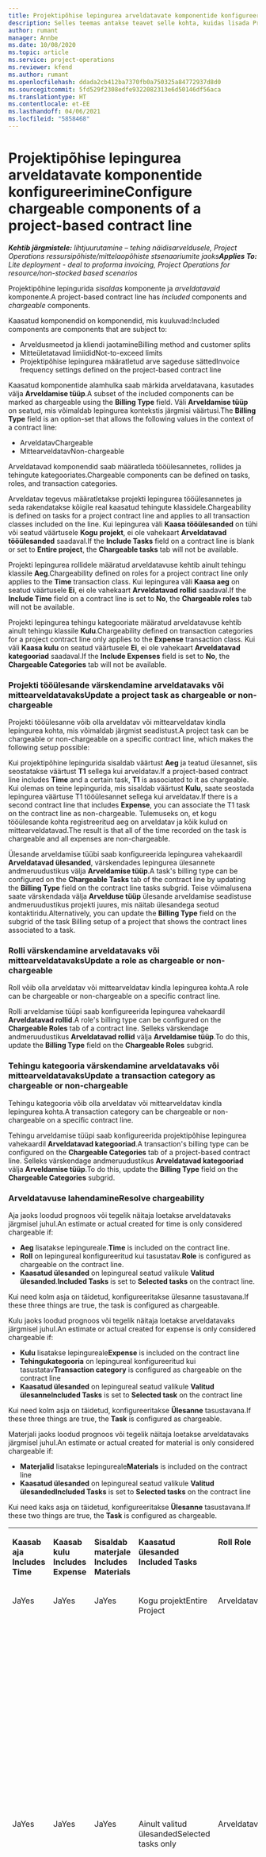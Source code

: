 ```yaml
---
title: Projektipõhise lepingurea arveldatavate komponentide konfigureerimine
description: Selles teemas antakse teavet selle kohta, kuidas lisada Project Operationsis lepinguridadele arveldatavaid komponente.
author: rumant
manager: Annbe
ms.date: 10/08/2020
ms.topic: article
ms.service: project-operations
ms.reviewer: kfend
ms.author: rumant
ms.openlocfilehash: ddada2cb412ba7370fb0a750325a84772937d8d0
ms.sourcegitcommit: 5fd529f2308edfe9322082313e6d50146df56aca
ms.translationtype: HT
ms.contentlocale: et-EE
ms.lasthandoff: 04/06/2021
ms.locfileid: "5858468"
---
```

# <a name="configure-chargeable-components-of-a-project-based-contract-line"></a><span data-ttu-id="efffc-103">Projektipõhise lepingurea arveldatavate komponentide konfigureerimine</span><span class="sxs-lookup"><span data-stu-id="efffc-103">Configure chargeable components of a project-based contract line</span></span>

<span data-ttu-id="efffc-104">_**Kehtib järgmistele:** lihtjuurutamine – tehing näidisarveldusele, Project Operations ressursipõhiste/mittelaopõhiste stsenaariumite jaoks_</span><span class="sxs-lookup"><span data-stu-id="efffc-104">_**Applies To:** Lite deployment - deal to proforma invoicing, Project Operations for resource/non-stocked based scenarios_</span></span>

<span data-ttu-id="efffc-105">Projektipõhine lepingurida *sisaldas* komponente ja *arveldatavaid* komponente.</span><span class="sxs-lookup"><span data-stu-id="efffc-105">A project-based contract line has *included* components and *chargeable* components.</span></span>

<span data-ttu-id="efffc-106">Kaasatud komponendid on komponendid, mis kuuluvad:</span><span class="sxs-lookup"><span data-stu-id="efffc-106">Included components are components that are subject to:</span></span>

  - <span data-ttu-id="efffc-107">Arveldusmeetod ja kliendi jaotamine</span><span class="sxs-lookup"><span data-stu-id="efffc-107">Billing method and customer splits</span></span>
  - <span data-ttu-id="efffc-108">Mitteületatavad limiidid</span><span class="sxs-lookup"><span data-stu-id="efffc-108">Not-to-exceed limits</span></span> 
  - <span data-ttu-id="efffc-109">Projektipõhise lepingurea määratletud arve sageduse sätted</span><span class="sxs-lookup"><span data-stu-id="efffc-109">Invoice frequency settings defined on the project-based contract line</span></span>

<span data-ttu-id="efffc-110">Kaasatud komponentide alamhulka saab märkida arveldatavana, kasutades välja **Arveldamise tüüp**.</span><span class="sxs-lookup"><span data-stu-id="efffc-110">A subset of the included components can be marked as chargeable using the **Billing Type** field.</span></span> <span data-ttu-id="efffc-111">Väli **Arveldamise tüüp** on seatud, mis võimaldab lepingurea kontekstis järgmisi väärtusi.</span><span class="sxs-lookup"><span data-stu-id="efffc-111">The **Billing Type** field is an option-set that allows the following values in the context of a contract line:</span></span>

  - <span data-ttu-id="efffc-112">Arveldatav</span><span class="sxs-lookup"><span data-stu-id="efffc-112">Chargeable</span></span>
  - <span data-ttu-id="efffc-113">Mittearveldatav</span><span class="sxs-lookup"><span data-stu-id="efffc-113">Non-chargeable</span></span>

<span data-ttu-id="efffc-114">Arveldatavad komponendid saab määratleda tööülesannetes, rollides ja tehingute kategooriates.</span><span class="sxs-lookup"><span data-stu-id="efffc-114">Chargeable components can be defined on tasks, roles, and transaction categories.</span></span>

<span data-ttu-id="efffc-115">Arveldatav tegevus määratletakse projekti lepingurea tööülesannetes ja seda rakendatakse kõigile real kaasatud tehingute klassidele.</span><span class="sxs-lookup"><span data-stu-id="efffc-115">Chargeability is defined on tasks for a project contract line and applies to all transaction classes included on the line.</span></span> <span data-ttu-id="efffc-116">Kui lepingurea väli **Kaasa tööülesanded** on tühi või seatud väärtusele **Kogu projekt**, ei ole vahekaart **Arveldatavad tööülesanded** saadaval.</span><span class="sxs-lookup"><span data-stu-id="efffc-116">If the **Include Tasks** field on a contract line is blank or set to **Entire project**, the **Chargeable tasks** tab will not be available.</span></span>

<span data-ttu-id="efffc-117">Projekti lepingurea rollidele määratud arveldatavuse kehtib ainult tehingu klassile **Aeg**.</span><span class="sxs-lookup"><span data-stu-id="efffc-117">Chargeability defined on roles for a project contract line only applies to the **Time** transaction class.</span></span> <span data-ttu-id="efffc-118">Kui lepingurea väli **Kaasa aeg** on seatud väärtusele **Ei**, ei ole vahekaart **Arveldatavad rollid** saadaval.</span><span class="sxs-lookup"><span data-stu-id="efffc-118">If the **Include Time** field on a contract line is set to **No**, the **Chargeable roles** tab will not be available.</span></span>

<span data-ttu-id="efffc-119">Projekti lepingurea tehingu kategooriate määratud arveldatavuse kehtib ainult tehingu klassile **Kulu**.</span><span class="sxs-lookup"><span data-stu-id="efffc-119">Chargeability defined on transaction categories for a project contract line only applies to the **Expense** transaction class.</span></span> <span data-ttu-id="efffc-120">Kui väli **Kaasa kulu** on seatud väärtusele **Ei**, ei ole vahekaart **Arveldatavad kategooriad** saadaval.</span><span class="sxs-lookup"><span data-stu-id="efffc-120">If the **Include Expenses** field is set to **No**, the **Chargeable Categories** tab will not be available.</span></span>

### <a name="update-a-project-task-as-chargeable-or-non-chargeable"></a><span data-ttu-id="efffc-121">Projekti tööülesande värskendamine arveldatavaks või mittearveldatavaks</span><span class="sxs-lookup"><span data-stu-id="efffc-121">Update a project task as chargeable or non-chargeable</span></span>

<span data-ttu-id="efffc-122">Projekti tööülesanne võib olla arveldatav või mittearveldatav kindla lepingurea kohta, mis võimaldab järgmist seadistust.</span><span class="sxs-lookup"><span data-stu-id="efffc-122">A project task can be chargeable or non-chargeable on a specific contract line, which makes the following setup possible:</span></span>

<span data-ttu-id="efffc-123">Kui projektipõhine lepingurida sisaldab väärtust **Aeg** ja teatud ülesannet, siis seostatakse väärtust **T1** sellega kui arveldatav.</span><span class="sxs-lookup"><span data-stu-id="efffc-123">If a project-based contract line includes **Time** and a certain task, **T1** is associated to it as chargeable.</span></span> <span data-ttu-id="efffc-124">Kui olemas on teine lepingurida, mis sisaldab väärtust **Kulu**, saate seostada lepingurea väärtuse T1 tööülesannet sellega kui arveldatav.</span><span class="sxs-lookup"><span data-stu-id="efffc-124">If there is a second contract line that includes **Expense**, you can associate the T1 task on the contract line as non-chargeable.</span></span> <span data-ttu-id="efffc-125">Tulemuseks on, et kogu tööülesande kohta registreeritud aeg on arveldatav ja kõik kulud on mittearveldatavad.</span><span class="sxs-lookup"><span data-stu-id="efffc-125">The result is that all of the time recorded on the task is chargeable and all expenses are non-chargeable.</span></span>

<span data-ttu-id="efffc-126">Ülesande arveldamise tüübi saab konfigureerida lepingurea vahekaardil **Arveldatavad ülesanded**, värskendades lepingurea ülesannete andmeruudustikus välja **Arveldamise tüüp**.</span><span class="sxs-lookup"><span data-stu-id="efffc-126">A task's billing type can be configured on the **Chargeable Tasks** tab of the contract line by updating the **Billing Type** field on the contract line tasks subgrid.</span></span> <span data-ttu-id="efffc-127">Teise võimalusena saate värskendada välja **Arvelduse tüüp** ülesande arveldamise seadistuse andmeruudustikus projekti juures, mis näitab ülesandega seotud kontaktiridu.</span><span class="sxs-lookup"><span data-stu-id="efffc-127">Alternatively, you can update the **Billing Type** field on the subgrid of the task Billing setup of a project that shows the contract lines associated to a task.</span></span>

### <a name="update-a-role-as-chargeable-or-non-chargeable"></a><span data-ttu-id="efffc-128">Rolli värskendamine arveldatavaks või mittearveldatavaks</span><span class="sxs-lookup"><span data-stu-id="efffc-128">Update a role as chargeable or non-chargeable</span></span>

<span data-ttu-id="efffc-129">Roll võib olla arveldatav või mittearveldatav kindla lepingurea kohta.</span><span class="sxs-lookup"><span data-stu-id="efffc-129">A role can be chargeable or non-chargeable on a specific contract line.</span></span>

<span data-ttu-id="efffc-130">Rolli arveldamise tüüpi saab konfigureerida lepingurea vahekaardil **Arveldatavad rollid**.</span><span class="sxs-lookup"><span data-stu-id="efffc-130">A role's billing type can be configured on the **Chargeable Roles** tab of a contract line.</span></span> <span data-ttu-id="efffc-131">Selleks värskendage andmeruudustikus **Arveldatavad rollid** välja **Arveldamise tüüp**.</span><span class="sxs-lookup"><span data-stu-id="efffc-131">To do this, update the **Billing Type** field on the **Chargeable Roles** subgrid.</span></span>

### <a name="update-a-transaction-category-as-chargeable-or-non-chargeable"></a><span data-ttu-id="efffc-132">Tehingu kategooria värskendamine arveldatavaks või mittearveldatavaks</span><span class="sxs-lookup"><span data-stu-id="efffc-132">Update a transaction category as chargeable or non-chargeable</span></span>

<span data-ttu-id="efffc-133">Tehingu kategooria võib olla arveldatav või mittearveldatav kindla lepingurea kohta.</span><span class="sxs-lookup"><span data-stu-id="efffc-133">A transaction category can be chargeable or non-chargeable on a specific contract line.</span></span>

<span data-ttu-id="efffc-134">Tehingu arveldamise tüüpi saab konfigureerida projektipõhise lepingurea vahekaardil **Arveldatavad kategooriad**.</span><span class="sxs-lookup"><span data-stu-id="efffc-134">A transaction's billing type can be configured on the **Chargeable Categories** tab of a project-based contract line.</span></span> <span data-ttu-id="efffc-135">Selleks värskendage andmeruudustikus **Arveldatavad kategooriad** välja **Arveldamise tüüp**.</span><span class="sxs-lookup"><span data-stu-id="efffc-135">To do this, update the **Billing Type** field on the **Chargeable Categories** subgrid.</span></span>

### <a name="resolve-chargeability"></a><span data-ttu-id="efffc-136">Arveldatavuse lahendamine</span><span class="sxs-lookup"><span data-stu-id="efffc-136">Resolve chargeability</span></span>

<span data-ttu-id="efffc-137">Aja jaoks loodud prognoos või tegelik näitaja loetakse arveldatavaks järgmisel juhul.</span><span class="sxs-lookup"><span data-stu-id="efffc-137">An estimate or actual created for time is only considered chargeable if:</span></span>

   - <span data-ttu-id="efffc-138">**Aeg** lisatakse lepingureale.</span><span class="sxs-lookup"><span data-stu-id="efffc-138">**Time** is included on the contract line.</span></span>
   - <span data-ttu-id="efffc-139">**Roll** on lepingureal konfigureeritud kui tasustatav.</span><span class="sxs-lookup"><span data-stu-id="efffc-139">**Role** is configured as chargeable on the contract line.</span></span>
   - <span data-ttu-id="efffc-140">**Kaasatud ülesanded** on lepingureal seatud valikule **Valitud ülesanded**.</span><span class="sxs-lookup"><span data-stu-id="efffc-140">**Included Tasks** is set to **Selected tasks** on the contract line.</span></span>
 
 <span data-ttu-id="efffc-141">Kui need kolm asja on täidetud, konfigureeritakse ülesanne tasustavana.</span><span class="sxs-lookup"><span data-stu-id="efffc-141">If these three things are true, the task is configured as chargeable.</span></span> 

<span data-ttu-id="efffc-142">Kulu jaoks loodud prognoos või tegelik näitaja loetakse arveldatavaks järgmisel juhul.</span><span class="sxs-lookup"><span data-stu-id="efffc-142">An estimate or actual created for expense is only considered chargeable if:</span></span>

   - <span data-ttu-id="efffc-143">**Kulu** lisatakse lepingureale</span><span class="sxs-lookup"><span data-stu-id="efffc-143">**Expense** is included on the contract line</span></span>
   - <span data-ttu-id="efffc-144">**Tehingukategooria** on lepingureal konfigureeritud kui tasustatav</span><span class="sxs-lookup"><span data-stu-id="efffc-144">**Transaction category** is configured as chargeable on the contract line</span></span>
   - <span data-ttu-id="efffc-145">**Kaasatud ülesanded** on lepingureal seatud valikule **Valitud ülesanne**</span><span class="sxs-lookup"><span data-stu-id="efffc-145">**Included Tasks** is set to **Selected task** on the contract line</span></span>
  
 <span data-ttu-id="efffc-146">Kui need kolm asja on täidetud, konfigureeritakse **Ülesanne** tasustavana.</span><span class="sxs-lookup"><span data-stu-id="efffc-146">If these three things are true, the **Task** is configured as chargeable.</span></span> 

<span data-ttu-id="efffc-147">Materjali jaoks loodud prognoos või tegelik näitaja loetakse arveldatavaks järgmisel juhul.</span><span class="sxs-lookup"><span data-stu-id="efffc-147">An estimate or actual created for material is only considered chargeable if:</span></span>

   - <span data-ttu-id="efffc-148">**Materjalid** lisatakse lepingureale</span><span class="sxs-lookup"><span data-stu-id="efffc-148">**Materials** is included on the contract line</span></span>
   - <span data-ttu-id="efffc-149">**Kaasatud ülesanded** on lepingureal seatud valikule **Valitud ülesanded**</span><span class="sxs-lookup"><span data-stu-id="efffc-149">**Included Tasks** is set to **Selected tasks** on the contract line</span></span>

<span data-ttu-id="efffc-150">Kui need kaks asja on täidetud, konfigureeritakse **Ülesanne** tasustavana.</span><span class="sxs-lookup"><span data-stu-id="efffc-150">If these two things are true, the **Task** is configured as chargeable.</span></span> 

<table border="0" cellspacing="0" cellpadding="0">
    <tbody>
        <tr>
            <td width="70" valign="top">
                <p><span data-ttu-id="efffc-151">
                    <strong>Kaasab aja</strong>
                </span><span class="sxs-lookup"><span data-stu-id="efffc-151">
                    <strong>Includes Time</strong>
                </span></span></p>
            </td>
            <td width="78" valign="top">
                <p><span data-ttu-id="efffc-152">
                    <strong>Kaasab kulu</strong>
                    <strong></strong>
                </span><span class="sxs-lookup"><span data-stu-id="efffc-152">
                    <strong>Includes Expense</strong>
                    <strong></strong>
                </span></span></p>
            </td>
            <td width="63" valign="top">
                <p><span data-ttu-id="efffc-153">
                    <strong>Sisaldab materjale</strong>
                    <strong></strong>
                </span><span class="sxs-lookup"><span data-stu-id="efffc-153">
                    <strong>Includes Materials</strong>
                    <strong></strong>
                </span></span></p>
            </td>
            <td width="75" valign="top">
                <p><span data-ttu-id="efffc-154">
                    <strong>Kaasatud ülesanded</strong>
                    <strong></strong>
                </span><span class="sxs-lookup"><span data-stu-id="efffc-154">
                    <strong>Included Tasks</strong>
                    <strong></strong>
                </span></span></p>
            </td>
            <td width="65" valign="top">
                <p><span data-ttu-id="efffc-155">
                    <strong>Roll</strong>
                    <strong></strong>
                </span><span class="sxs-lookup"><span data-stu-id="efffc-155">
                    <strong>Role</strong>
                    <strong></strong>
                </span></span></p>
            </td>
            <td width="70" valign="top">
                <p><span data-ttu-id="efffc-156">
                    <strong>Kategooria</strong>
                    <strong></strong>
                </span><span class="sxs-lookup"><span data-stu-id="efffc-156">
                    <strong>Category</strong>
                    <strong></strong>
                </span></span></p>
            </td>
            <td width="65" valign="top">
                <p><span data-ttu-id="efffc-157">
                    <strong>Toiming</strong>
                    <strong></strong>
                </span><span class="sxs-lookup"><span data-stu-id="efffc-157">
                    <strong>Task</strong>
                    <strong></strong>
                </span></span></p>
            </td>
            <td width="350" valign="top">
                <p><span data-ttu-id="efffc-158">
                    <strong>Tasustatavuse mõju</strong>
                </span><span class="sxs-lookup"><span data-stu-id="efffc-158">
                    <strong>Chargeability impact</strong>
                </span></span></p>
            </td>
        </tr>
        <tr>
            <td width="70" valign="top">
                <p>
<span data-ttu-id="efffc-159">Ja</span><span class="sxs-lookup"><span data-stu-id="efffc-159">Yes</span></span> </p>
            </td>
            <td width="78" valign="top">
                <p>
<span data-ttu-id="efffc-160">Ja</span><span class="sxs-lookup"><span data-stu-id="efffc-160">Yes</span></span> </p>
            </td>
            <td width="63" valign="top">
                <p>
<span data-ttu-id="efffc-161">Ja</span><span class="sxs-lookup"><span data-stu-id="efffc-161">Yes</span></span> </p>
            </td>
            <td width="75" valign="top">
                <p>
<span data-ttu-id="efffc-162">Kogu projekt</span><span class="sxs-lookup"><span data-stu-id="efffc-162">Entire Project</span></span> </p>
            </td>
            <td width="65" valign="top">
                <p>
<span data-ttu-id="efffc-163">Arveldatav</span><span class="sxs-lookup"><span data-stu-id="efffc-163">Chargeable</span></span> </p>
            </td>
            <td width="70" valign="top">
                <p>
<span data-ttu-id="efffc-164">Arveldatav</span><span class="sxs-lookup"><span data-stu-id="efffc-164">Chargeable</span></span> </p>
            </td>
            <td width="65" valign="top">
                <p>
<span data-ttu-id="efffc-165">Ei saa seadistada</span><span class="sxs-lookup"><span data-stu-id="efffc-165">Can't be set</span></span> </p>
            </td>
            <td width="350" valign="top">
                <p>
<span data-ttu-id="efffc-166">Tegeliku aja arveldamine: <strong>arveldatav</strong>
                </span><span class="sxs-lookup"><span data-stu-id="efffc-166">Billing on a time actual: <strong>Chargeable</strong>
                </span></span></p>
                <p>
<span data-ttu-id="efffc-167">Tegeliku kulu arveldamise tüüp: <strong>arveldatav</strong>
                </span><span class="sxs-lookup"><span data-stu-id="efffc-167">Billing type on expense actual: <strong>Chargeable</strong>
                </span></span></p>
                <p>
<span data-ttu-id="efffc-168">Tegeliku materjali arveldamise tüüp: <strong>arveldatav</strong>
                </span><span class="sxs-lookup"><span data-stu-id="efffc-168">Billing type on material actual: <strong>Chargeable</strong>
                </span></span></p>
            </td>
        </tr>
        <tr>
            <td width="70" valign="top">
                <p>
<span data-ttu-id="efffc-169">Ja</span><span class="sxs-lookup"><span data-stu-id="efffc-169">Yes</span></span> </p>
            </td>
            <td width="78" valign="top">
                <p>
<span data-ttu-id="efffc-170">Ja</span><span class="sxs-lookup"><span data-stu-id="efffc-170">Yes</span></span> </p>
            </td>
            <td width="63" valign="top">
                <p>
<span data-ttu-id="efffc-171">Ja</span><span class="sxs-lookup"><span data-stu-id="efffc-171">Yes</span></span> </p>
            </td>
            <td width="75" valign="top">
                <p>
<span data-ttu-id="efffc-172">Ainult valitud ülesanded</span><span class="sxs-lookup"><span data-stu-id="efffc-172">Selected tasks only</span></span> </p>
            </td>
            <td width="65" valign="top">
                <p>
<span data-ttu-id="efffc-173">Arveldatav</span><span class="sxs-lookup"><span data-stu-id="efffc-173">Chargeable</span></span> </p>
            </td>
            <td width="70" valign="top">
                <p>
<span data-ttu-id="efffc-174">Arveldatav</span><span class="sxs-lookup"><span data-stu-id="efffc-174">Chargeable</span></span> </p>
            </td>
            <td width="65" valign="top">
                <p>
<span data-ttu-id="efffc-175">Arveldatav</span><span class="sxs-lookup"><span data-stu-id="efffc-175">Chargeable</span></span> </p>
            </td>
            <td width="350" valign="top">
                <p>
<span data-ttu-id="efffc-176">Tegeliku aja arveldamine: <strong>arveldatav</strong>
                </span><span class="sxs-lookup"><span data-stu-id="efffc-176">Billing on a time actual: <strong>Chargeable</strong>
                </span></span></p>
                <p>
<span data-ttu-id="efffc-177">Tegeliku kulu arveldamise tüüp: <strong>arveldatav</strong>
                </span><span class="sxs-lookup"><span data-stu-id="efffc-177">Billing type on expense actual: <strong>Chargeable</strong>
                </span></span></p>
                <p>
<span data-ttu-id="efffc-178">Tegeliku materjali arveldamise tüüp: <strong>arveldatav</strong>
                </span><span class="sxs-lookup"><span data-stu-id="efffc-178">Billing type on material actual: <strong>Chargeable</strong>
                </span></span></p>
            </td>
        </tr>
        <tr>
            <td width="70" valign="top">
                <p>
<span data-ttu-id="efffc-179">Ja</span><span class="sxs-lookup"><span data-stu-id="efffc-179">Yes</span></span> </p>
            </td>
            <td width="78" valign="top">
                <p>
<span data-ttu-id="efffc-180">Ja</span><span class="sxs-lookup"><span data-stu-id="efffc-180">Yes</span></span> </p>
            </td>
            <td width="63" valign="top">
                <p>
<span data-ttu-id="efffc-181">Ja</span><span class="sxs-lookup"><span data-stu-id="efffc-181">Yes</span></span> </p>
            </td>
            <td width="75" valign="top">
                <p>
<span data-ttu-id="efffc-182">Ainult valitud ülesanded</span><span class="sxs-lookup"><span data-stu-id="efffc-182">Selected tasks only</span></span> </p>
            </td>
            <td width="65" valign="top">
                <p><span data-ttu-id="efffc-183">
                    <strong>Mittearveldatav</strong>
                </span><span class="sxs-lookup"><span data-stu-id="efffc-183">
                    <strong>Non - Chargeable</strong>
                </span></span></p>
            </td>
            <td width="70" valign="top">
                <p>
<span data-ttu-id="efffc-184">Arveldatav</span><span class="sxs-lookup"><span data-stu-id="efffc-184">Chargeable</span></span> </p>
            </td>
            <td width="65" valign="top">
                <p>
<span data-ttu-id="efffc-185">Arveldatav</span><span class="sxs-lookup"><span data-stu-id="efffc-185">Chargeable</span></span> </p>
            </td>
            <td width="350" valign="top">
                <p>
<span data-ttu-id="efffc-186">Tegeliku aja arveldamine: <strong>mittearveldatav</strong>
                </span><span class="sxs-lookup"><span data-stu-id="efffc-186">Billing on a time actual: <strong>Non-Chargeable</strong>
                </span></span></p>
                <p>
<span data-ttu-id="efffc-187">Tegeliku kulu arveldamise tüüp: Arveldatav</span><span class="sxs-lookup"><span data-stu-id="efffc-187">Billing type on expense actual: Chargeable</span></span> </p>
                <p>
<span data-ttu-id="efffc-188">Tegeliku materjali arveldamise tüüp: arveldatav</span><span class="sxs-lookup"><span data-stu-id="efffc-188">Billing type on material actual: Chargeable</span></span> </p>
            </td>
        </tr>
        <tr>
            <td width="70" valign="top">
                <p>
<span data-ttu-id="efffc-189">Ja</span><span class="sxs-lookup"><span data-stu-id="efffc-189">Yes</span></span> </p>
            </td>
            <td width="78" valign="top">
                <p>
<span data-ttu-id="efffc-190">Ja</span><span class="sxs-lookup"><span data-stu-id="efffc-190">Yes</span></span> </p>
            </td>
            <td width="63" valign="top">
                <p>
<span data-ttu-id="efffc-191">Ja</span><span class="sxs-lookup"><span data-stu-id="efffc-191">Yes</span></span> </p>
            </td>
            <td width="75" valign="top">
                <p>
<span data-ttu-id="efffc-192">Ainult valitud ülesanded</span><span class="sxs-lookup"><span data-stu-id="efffc-192">Selected tasks only</span></span> </p>
            </td>
            <td width="65" valign="top">
                <p>
<span data-ttu-id="efffc-193">Arveldatav</span><span class="sxs-lookup"><span data-stu-id="efffc-193">Chargeable</span></span> </p>
            </td>
            <td width="70" valign="top">
                <p>
<span data-ttu-id="efffc-194">Arveldatav</span><span class="sxs-lookup"><span data-stu-id="efffc-194">Chargeable</span></span> </p>
            </td>
            <td width="65" valign="top">
                <p><span data-ttu-id="efffc-195">
                    <strong>Mittearveldatav</strong>
                </span><span class="sxs-lookup"><span data-stu-id="efffc-195">
                    <strong>Non-Chargeable</strong>
                </span></span></p>
            </td>
            <td width="350" valign="top">
                <p>
<span data-ttu-id="efffc-196">Tegeliku aja arveldamine: <strong>mittearveldatav</strong>
                </span><span class="sxs-lookup"><span data-stu-id="efffc-196">Billing on a time actual: <strong>Non-Chargeable</strong>
                </span></span></p>
                <p>
<span data-ttu-id="efffc-197">Tegeliku kulu arveldamise tüüp: <strong>mittearveldatav</strong>
                </span><span class="sxs-lookup"><span data-stu-id="efffc-197">Billing type on expense actual: <strong>Non-Chargeable</strong>
                </span></span></p>
                <p>
<span data-ttu-id="efffc-198">Tegeliku materjali arveldamise tüüp: <strong>mittearveldatav</strong>
                </span><span class="sxs-lookup"><span data-stu-id="efffc-198">Billing type on material actual: <strong>Non-Chargeable</strong>
                </span></span></p>
            </td>
        </tr>
        <tr>
            <td width="70" valign="top">
                <p>
<span data-ttu-id="efffc-199">Ja</span><span class="sxs-lookup"><span data-stu-id="efffc-199">Yes</span></span> </p>
            </td>
            <td width="78" valign="top">
                <p>
<span data-ttu-id="efffc-200">Ja</span><span class="sxs-lookup"><span data-stu-id="efffc-200">Yes</span></span> </p>
            </td>
            <td width="63" valign="top">
                <p>
<span data-ttu-id="efffc-201">Ja</span><span class="sxs-lookup"><span data-stu-id="efffc-201">Yes</span></span> </p>
            </td>
            <td width="75" valign="top">
                <p>
<span data-ttu-id="efffc-202">Ainult valitud ülesanded</span><span class="sxs-lookup"><span data-stu-id="efffc-202">Selected tasks only</span></span> </p>
            </td>
            <td width="65" valign="top">
                <p><span data-ttu-id="efffc-203">
                    <strong>Mittearveldatav</strong>
                </span><span class="sxs-lookup"><span data-stu-id="efffc-203">
                    <strong>Non-Chargeable</strong>
                </span></span></p>
            </td>
            <td width="70" valign="top">
                <p>
<span data-ttu-id="efffc-204">Arveldatav</span><span class="sxs-lookup"><span data-stu-id="efffc-204">Chargeable</span></span> </p>
            </td>
            <td width="65" valign="top">
                <p><span data-ttu-id="efffc-205">
                    <strong>Mittearveldatav</strong>
                </span><span class="sxs-lookup"><span data-stu-id="efffc-205">
                    <strong>Non- Chargeable</strong>
                </span></span></p>
            </td>
            <td width="350" valign="top">
                <p>
<span data-ttu-id="efffc-206">Tegeliku aja arveldamine: <strong>mittearveldatav</strong>
                </span><span class="sxs-lookup"><span data-stu-id="efffc-206">Billing on a time actual: <strong>Non-Chargeable</strong>
                </span></span></p>
                <p>
<span data-ttu-id="efffc-207">Tegeliku kulu arveldamise tüüp: <strong>mittearveldatav</strong>
                </span><span class="sxs-lookup"><span data-stu-id="efffc-207">Billing type on expense actual: <strong>Non-Chargeable</strong>
                </span></span></p>
                <p>
<span data-ttu-id="efffc-208">Tegeliku materjali arveldamise tüüp: <strong>mittearveldatav</strong>
                </span><span class="sxs-lookup"><span data-stu-id="efffc-208">Billing type on material actual: <strong> Non-Chargeable</strong>
                </span></span></p>
            </td>
        </tr>
        <tr>
            <td width="70" valign="top">
                <p>
<span data-ttu-id="efffc-209">Ja</span><span class="sxs-lookup"><span data-stu-id="efffc-209">Yes</span></span> </p>
            </td>
            <td width="78" valign="top">
                <p>
<span data-ttu-id="efffc-210">Ja</span><span class="sxs-lookup"><span data-stu-id="efffc-210">Yes</span></span> </p>
            </td>
            <td width="63" valign="top">
                <p>
<span data-ttu-id="efffc-211">Ja</span><span class="sxs-lookup"><span data-stu-id="efffc-211">Yes</span></span> </p>
            </td>
            <td width="75" valign="top">
                <p>
<span data-ttu-id="efffc-212">Ainult valitud ülesanded</span><span class="sxs-lookup"><span data-stu-id="efffc-212">Selected tasks only</span></span> </p>
            </td>
            <td width="65" valign="top">
                <p><span data-ttu-id="efffc-213">
                    <strong>Mittearveldatav</strong>
                </span><span class="sxs-lookup"><span data-stu-id="efffc-213">
                    <strong>Non-Chargeable</strong>
                </span></span></p>
            </td>
            <td width="70" valign="top">
                <p><span data-ttu-id="efffc-214">
                    <strong>Mittearveldatav</strong>
                </span><span class="sxs-lookup"><span data-stu-id="efffc-214">
                    <strong>Non-Chargeable</strong>
                </span></span></p>
            </td>
            <td width="65" valign="top">
                <p>
<span data-ttu-id="efffc-215">Arveldatav</span><span class="sxs-lookup"><span data-stu-id="efffc-215">Chargeable</span></span> </p>
            </td>
            <td width="350" valign="top">
                <p>
<span data-ttu-id="efffc-216">Tegeliku aja arveldamine: <strong>mittearveldatav</strong>
                </span><span class="sxs-lookup"><span data-stu-id="efffc-216">Billing on a time actual: <strong>Non-Chargeable</strong>
                </span></span></p>
                <p>
<span data-ttu-id="efffc-217">Tegeliku kulu arveldamise tüüp: <strong>mittearveldatav</strong>
                </span><span class="sxs-lookup"><span data-stu-id="efffc-217">Billing type on expense actual: <strong> Non-Chargeable</strong>
                </span></span></p>
                <p>
<span data-ttu-id="efffc-218">Tegeliku materjali arveldamise tüüp: arveldatav</span><span class="sxs-lookup"><span data-stu-id="efffc-218">Billing type on material actual: Chargeable</span></span> </p>
            </td>
        </tr>
        <tr>
            <td width="70" valign="top">
                <p><span data-ttu-id="efffc-219">
                    <strong>No</strong>
                </span><span class="sxs-lookup"><span data-stu-id="efffc-219">
                    <strong>No</strong>
                </span></span></p>
            </td>
            <td width="78" valign="top">
                <p>
<span data-ttu-id="efffc-220">Ja</span><span class="sxs-lookup"><span data-stu-id="efffc-220">Yes</span></span> </p>
            </td>
            <td width="63" valign="top">
                <p>
<span data-ttu-id="efffc-221">Ja</span><span class="sxs-lookup"><span data-stu-id="efffc-221">Yes</span></span> </p>
            </td>
            <td width="75" valign="top">
                <p>
<span data-ttu-id="efffc-222">Kogu projekt</span><span class="sxs-lookup"><span data-stu-id="efffc-222">Entire Project</span></span> </p>
            </td>
            <td width="65" valign="top">
                <p>
<span data-ttu-id="efffc-223">Ei saa seadistada</span><span class="sxs-lookup"><span data-stu-id="efffc-223">Can't be set</span></span> </p>
            </td>
            <td width="70" valign="top">
                <p><span data-ttu-id="efffc-224">
                    <strong>Arveldatav</strong>
                </span><span class="sxs-lookup"><span data-stu-id="efffc-224">
                    <strong>Chargeable</strong>
                </span></span></p>
            </td>
            <td width="65" valign="top">
                <p>
<span data-ttu-id="efffc-225">Ei saa seadistada</span><span class="sxs-lookup"><span data-stu-id="efffc-225">Can't be set</span></span> </p>
            </td>
            <td width="350" valign="top">
                <p>
<span data-ttu-id="efffc-226">Tegeliku aja arveldamine: <strong>pole saadaval</strong>
                </span><span class="sxs-lookup"><span data-stu-id="efffc-226">Billing on a time actual: <strong>Not available</strong>
                </span></span></p>
                <p>
<span data-ttu-id="efffc-227">Tegeliku kulu arveldamise tüüp: Arveldatav</span><span class="sxs-lookup"><span data-stu-id="efffc-227">Billing type on expense actual: Chargeable</span></span> </p>
                <p>
<span data-ttu-id="efffc-228">Tegeliku materjali arveldamise tüüp: arveldatav</span><span class="sxs-lookup"><span data-stu-id="efffc-228">Billing type on material actual: Chargeable</span></span> </p>
            </td>
        </tr>
        <tr>
            <td width="70" valign="top">
                <p><span data-ttu-id="efffc-229">
                    <strong>No</strong>
                </span><span class="sxs-lookup"><span data-stu-id="efffc-229">
                    <strong>No</strong>
                </span></span></p>
            </td>
            <td width="78" valign="top">
                <p>
<span data-ttu-id="efffc-230">Ja</span><span class="sxs-lookup"><span data-stu-id="efffc-230">Yes</span></span> </p>
            </td>
            <td width="63" valign="top">
                <p>
<span data-ttu-id="efffc-231">Ja</span><span class="sxs-lookup"><span data-stu-id="efffc-231">Yes</span></span> </p>
            </td>
            <td width="75" valign="top">
                <p>
<span data-ttu-id="efffc-232">Kogu projekt</span><span class="sxs-lookup"><span data-stu-id="efffc-232">Entire Project</span></span> </p>
            </td>
            <td width="65" valign="top">
                <p>
<span data-ttu-id="efffc-233">Ei saa seadistada</span><span class="sxs-lookup"><span data-stu-id="efffc-233">Can't be set</span></span> </p>
            </td>
            <td width="70" valign="top">
                <p><span data-ttu-id="efffc-234">
                    <strong>Mittearveldatav</strong>
                </span><span class="sxs-lookup"><span data-stu-id="efffc-234">
                    <strong>Non-Chargeable</strong>
                </span></span></p>
            </td>
            <td width="65" valign="top">
                <p>
<span data-ttu-id="efffc-235">Ei saa seadistada</span><span class="sxs-lookup"><span data-stu-id="efffc-235">Can't be set</span></span> </p>
            </td>
            <td width="350" valign="top">
                <p>
<span data-ttu-id="efffc-236">Tegeliku aja arveldamine: <strong>pole saadaval</strong>
                </span><span class="sxs-lookup"><span data-stu-id="efffc-236">Billing on a time actual: <strong>Not available</strong>
                </span></span></p>
                <p>
<span data-ttu-id="efffc-237">Tegeliku kulu arveldamise tüüp: <strong>mittearveldatav</strong>
                </span><span class="sxs-lookup"><span data-stu-id="efffc-237">Billing type on expense actual: <strong> Non-chargeable</strong>
                </span></span></p>
                <p>
<span data-ttu-id="efffc-238">Tegeliku materjali arveldamise tüüp: arveldatav</span><span class="sxs-lookup"><span data-stu-id="efffc-238">Billing type on material actual: Chargeable</span></span> </p>
            </td>
        </tr>
        <tr>
            <td width="70" valign="top">
                <p>
<span data-ttu-id="efffc-239">Ja</span><span class="sxs-lookup"><span data-stu-id="efffc-239">Yes</span></span> </p>
            </td>
            <td width="78" valign="top">
                <p><span data-ttu-id="efffc-240">
                    <strong>No</strong>
                </span><span class="sxs-lookup"><span data-stu-id="efffc-240">
                    <strong>No</strong>
                </span></span></p>
            </td>
            <td width="63" valign="top">
                <p>
<span data-ttu-id="efffc-241">Ja</span><span class="sxs-lookup"><span data-stu-id="efffc-241">Yes</span></span> </p>
            </td>
            <td width="75" valign="top">
                <p>
<span data-ttu-id="efffc-242">Kogu projekt</span><span class="sxs-lookup"><span data-stu-id="efffc-242">Entire Project</span></span> </p>
            </td>
            <td width="65" valign="top">
                <p>
<span data-ttu-id="efffc-243">Arveldatav</span><span class="sxs-lookup"><span data-stu-id="efffc-243">Chargeable</span></span> </p>
            </td>
            <td width="70" valign="top">
                <p>
<span data-ttu-id="efffc-244">Ei saa seadistada</span><span class="sxs-lookup"><span data-stu-id="efffc-244">Can't be set</span></span> </p>
            </td>
            <td width="65" valign="top">
                <p>
<span data-ttu-id="efffc-245">Ei saa seadistada</span><span class="sxs-lookup"><span data-stu-id="efffc-245">Can't be set</span></span> </p>
            </td>
            <td width="350" valign="top">
                <p>
<span data-ttu-id="efffc-246">Tegeliku aja arveldamine: Arveldatav</span><span class="sxs-lookup"><span data-stu-id="efffc-246">Billing on a time actual: Chargeable</span></span> </p>
                <p>
<span data-ttu-id="efffc-247">Tegeliku kulu arveldamise tüüp: <strong>pole saadaval</strong>
                </span><span class="sxs-lookup"><span data-stu-id="efffc-247">Billing type on expense actual:<strong> Not available</strong>
                </span></span></p>
                <p>
<span data-ttu-id="efffc-248">Tegeliku materjali arveldamise tüüp: arveldatav</span><span class="sxs-lookup"><span data-stu-id="efffc-248">Billing type on material actual: Chargeable</span></span> </p>
            </td>
        </tr>
        <tr>
            <td width="70" valign="top">
                <p>
<span data-ttu-id="efffc-249">Ja</span><span class="sxs-lookup"><span data-stu-id="efffc-249">Yes</span></span> </p>
            </td>
            <td width="78" valign="top">
                <p><span data-ttu-id="efffc-250">
                    <strong>No</strong>
                </span><span class="sxs-lookup"><span data-stu-id="efffc-250">
                    <strong>No</strong>
                </span></span></p>
            </td>
            <td width="63" valign="top">
                <p>
<span data-ttu-id="efffc-251">Ja</span><span class="sxs-lookup"><span data-stu-id="efffc-251">Yes</span></span> </p>
            </td>
            <td width="75" valign="top">
                <p>
<span data-ttu-id="efffc-252">Kogu projekt</span><span class="sxs-lookup"><span data-stu-id="efffc-252">Entire Project</span></span> </p>
            </td>
            <td width="65" valign="top">
                <p><span data-ttu-id="efffc-253">
                    <strong>Mittearveldatav</strong>
                </span><span class="sxs-lookup"><span data-stu-id="efffc-253">
                    <strong>Non-Chargeable</strong>
                </span></span></p>
            </td>
            <td width="70" valign="top">
                <p>
<span data-ttu-id="efffc-254">Ei saa seadistada</span><span class="sxs-lookup"><span data-stu-id="efffc-254">Can't be set</span></span> </p>
            </td>
            <td width="65" valign="top">
                <p>
<span data-ttu-id="efffc-255">Ei saa seadistada</span><span class="sxs-lookup"><span data-stu-id="efffc-255">Can't be set</span></span> </p>
            </td>
            <td width="350" valign="top">
                <p>
<span data-ttu-id="efffc-256">Tegeliku aja arveldamine: <strong>mittearveldatav</strong>
                </span><span class="sxs-lookup"><span data-stu-id="efffc-256">Billing on a time actual: <strong>Non-chargeable </strong>
                </span></span></p>
                <p>
<span data-ttu-id="efffc-257">Tegeliku kulu arveldamise tüüp: <strong>pole saadaval</strong>
                </span><span class="sxs-lookup"><span data-stu-id="efffc-257">Billing type on expense actual:<strong> Not available</strong>
                </span></span></p>
                <p>
<span data-ttu-id="efffc-258">Tegeliku materjali arveldamise tüüp: arveldatav</span><span class="sxs-lookup"><span data-stu-id="efffc-258">Billing type on material actual: Chargeable</span></span> </p>
            </td>
        </tr>
        <tr>
            <td width="70" valign="top">
                <p>
<span data-ttu-id="efffc-259">Ja</span><span class="sxs-lookup"><span data-stu-id="efffc-259">Yes</span></span> </p>
            </td>
            <td width="78" valign="top">
                <p>
<span data-ttu-id="efffc-260">Ja</span><span class="sxs-lookup"><span data-stu-id="efffc-260">Yes</span></span> </p>
            </td>
            <td width="63" valign="top">
                <p><span data-ttu-id="efffc-261">
                    <strong>No</strong>
                </span><span class="sxs-lookup"><span data-stu-id="efffc-261">
                    <strong>No</strong>
                </span></span></p>
            </td>
            <td width="75" valign="top">
                <p>
<span data-ttu-id="efffc-262">Kogu projekt</span><span class="sxs-lookup"><span data-stu-id="efffc-262">Entire Project</span></span> </p>
            </td>
            <td width="65" valign="top">
                <p>
<span data-ttu-id="efffc-263">Arveldatav</span><span class="sxs-lookup"><span data-stu-id="efffc-263">Chargeable</span></span> </p>
            </td>
            <td width="70" valign="top">
                <p>
<span data-ttu-id="efffc-264">Arveldatav</span><span class="sxs-lookup"><span data-stu-id="efffc-264">Chargeable</span></span> </p>
            </td>
            <td width="65" valign="top">
                <p>
<span data-ttu-id="efffc-265">Ei saa seadistada</span><span class="sxs-lookup"><span data-stu-id="efffc-265">Can't be set</span></span> </p>
            </td>
            <td width="350" valign="top">
                <p>
<span data-ttu-id="efffc-266">Tegeliku aja arveldamine: Arveldatav</span><span class="sxs-lookup"><span data-stu-id="efffc-266">Billing on a time actual: Chargeable</span></span> </p>
                <p>
<span data-ttu-id="efffc-267">Tegeliku kulu arveldamise tüüp: Arveldatav</span><span class="sxs-lookup"><span data-stu-id="efffc-267">Billing type on expense actual: Chargeable</span></span> </p>
                <p>
<span data-ttu-id="efffc-268">Tegeliku materjali arveldamise tüüp: <strong>pole saadaval</strong>
                </span><span class="sxs-lookup"><span data-stu-id="efffc-268">Billing type on material actual: <strong> Not available</strong>
                </span></span></p>
            </td>
        </tr>
        <tr>
            <td width="70" valign="top">
                <p>
<span data-ttu-id="efffc-269">Ja</span><span class="sxs-lookup"><span data-stu-id="efffc-269">Yes</span></span> </p>
            </td>
            <td width="78" valign="top">
                <p>
<span data-ttu-id="efffc-270">Ja</span><span class="sxs-lookup"><span data-stu-id="efffc-270">Yes</span></span> </p>
            </td>
            <td width="63" valign="top">
                <p><span data-ttu-id="efffc-271">
                    <strong>No</strong>
                </span><span class="sxs-lookup"><span data-stu-id="efffc-271">
                    <strong>No</strong>
                </span></span></p>
            </td>
            <td width="75" valign="top">
                <p>
<span data-ttu-id="efffc-272">Kogu projekt</span><span class="sxs-lookup"><span data-stu-id="efffc-272">Entire Project</span></span> </p>
            </td>
            <td width="65" valign="top">
                <p><span data-ttu-id="efffc-273">
                    <strong>Mittearveldatav</strong>
                </span><span class="sxs-lookup"><span data-stu-id="efffc-273">
                    <strong>Non-Chargeable</strong>
                </span></span></p>
            </td>
            <td width="70" valign="top">
                <p><span data-ttu-id="efffc-274">
                    <strong>Mittearveldatav</strong>
                </span><span class="sxs-lookup"><span data-stu-id="efffc-274">
                    <strong>Non-chargeable</strong>
                </span></span></p>
            </td>
            <td width="65" valign="top">
                <p>
<span data-ttu-id="efffc-275">Ei saa seadistada</span><span class="sxs-lookup"><span data-stu-id="efffc-275">Can't be set</span></span> </p>
            </td>
            <td width="350" valign="top">
                <p>
<span data-ttu-id="efffc-276">Tegeliku aja arveldamine: <strong>mittearveldatav</strong>
                </span><span class="sxs-lookup"><span data-stu-id="efffc-276">Billing on a time actual: <strong>Non-chargeable </strong>
                </span></span></p>
                <p>
<span data-ttu-id="efffc-277">Tegeliku kulu arveldamise tüüp:<strong> mittearveldatav</strong>
                </span><span class="sxs-lookup"><span data-stu-id="efffc-277">Billing type on expense actual:<strong> Non-chargeable </strong>
                </span></span></p>
                <p>
<span data-ttu-id="efffc-278">Tegeliku materjali arveldamise tüüp:<strong> pole saadaval</strong>
                </span><span class="sxs-lookup"><span data-stu-id="efffc-278">Billing type on material actual:<strong> Not available</strong>
                </span></span></p>
            </td>
        </tr>
    </tbody>
</table>





[!INCLUDE[footer-include](../../includes/footer-banner.md)]
